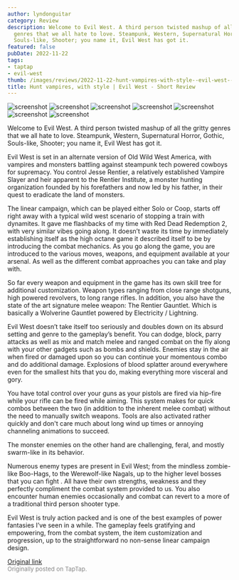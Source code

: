 ```yaml
---
author: lyndonguitar
category: Review
description: Welcome to Evil West. A third person twisted mashup of all the gritty
  genres that we all hate to love. Steampunk, Western, Supernatural Horror, Gothic,
  Souls-like, Shooter; you name it, Evil West has got it.
featured: false
pubDate: 2022-11-22
tags:
- taptap
- evil-west
thumb: /images/reviews/2022-11-22-hunt-vampires-with-style--evil-west---short-review-0.avif
title: Hunt vampires, with style | Evil West - Short Review
---
```


<div class="gallery">
  <img src="/images/reviews/2022-11-22-hunt-vampires-with-style--evil-west---short-review-0.avif" alt="screenshot" />
  <img src="/images/reviews/2022-11-22-hunt-vampires-with-style--evil-west---short-review-1.avif" alt="screenshot" />
  <img src="/images/reviews/2022-11-22-hunt-vampires-with-style--evil-west---short-review-2.avif" alt="screenshot" />
  <img src="/images/reviews/2022-11-22-hunt-vampires-with-style--evil-west---short-review-3.avif" alt="screenshot" />
  <img src="/images/reviews/2022-11-22-hunt-vampires-with-style--evil-west---short-review-4.avif" alt="screenshot" />
  <img src="/images/reviews/2022-11-22-hunt-vampires-with-style--evil-west---short-review-5.avif" alt="screenshot" />
  <img src="/images/reviews/2022-11-22-hunt-vampires-with-style--evil-west---short-review-6.avif" alt="screenshot" />
</div>

Welcome to Evil West. A third person twisted mashup of all the gritty genres that we all hate to love. Steampunk, Western, Supernatural Horror, Gothic, Souls-like, Shooter; you name it, Evil West has got it.

Evil West is set in an alternate version of Old Wild West America, with vampires and monsters battling against steampunk tech powered cowboys for supremacy. You control Jesse Rentier, a relatively established Vampire Slayer and heir apparent to the Rentier Institute, a monster hunting organization founded by his forefathers and now led by his father, in their quest to eradicate the land of monsters.

The linear campaign, which can be played either Solo or Coop, starts off right away with a typical wild west scenario of stopping a train with dynamites. It gave me flashbacks of my time with Red Dead Redemption 2, with very similar vibes going along. It doesn’t waste its time by immediately establishing itself as the high octane game it described itself to be by introducing the combat mechanics. As you go along the game, you are introduced to the various moves, weapons, and equipment available at your arsenal. As well as the different combat approaches you can take and play with.

So far every weapon and equipment in the game has its own skill tree for additional customization. Weapon types ranging from close range shotguns, high powered revolvers, to long range rifles. In addition, you also have the state of the art signature melee weapon: The Rentier Gauntlet. Which is basically a Wolverine Gauntlet powered by Electricity / Lightning.

Evil West doesn’t take itself too seriously and doubles down on its absurd setting and genre to the gameplay’s benefit. You can dodge, block, parry attacks as well as mix and match melee and ranged combat on the fly along with your other gadgets such as bombs and shields. Enemies stay in the air when fired or damaged upon so you can continue your momentous combo and do additional damage. Explosions of blood splatter around everywhere even for the smallest hits that you do, making everything more visceral and gory.

You have total control over your guns as your pistols are fired via hip-fire while your rifle can be fired while aiming. This system makes for quick combos between the two (in addition to the inherent melee combat) without the need to manually switch weapons. Tools are also activated rather quickly and don't care much about long wind up times or annoying channeling animations to succeed.

The monster enemies on the other hand are challenging, feral, and mostly swarm-like in its behavior.

Numerous enemy types are present in Evil West; from the mindless zombie-like Boo-Hags, to the Werewolf-like Nagals, up to the higher level bosses that you can fight . All have their own strengths, weakness and they perfectly compliment the combat system provided to us. You also encounter human enemies occasionally and combat can revert to a more of a traditional third person shooter type.

Evil West is truly action packed and is one of the best examples of power fantasies I’ve seen in a while. The gameplay feels gratifying and empowering, from the combat system, the item customization and progression, up to the straightforward no non-sense linear campaign design.

[Original link](https://www.taptap.io/post/3289541)<br><span style="font-size: 0.95em; color: #888;">Originally posted on TapTap.</span>